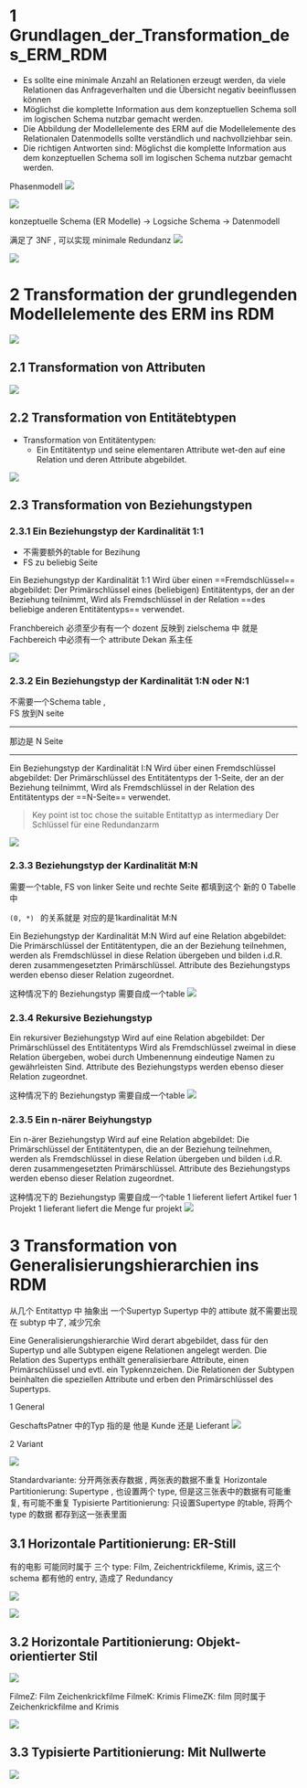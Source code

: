 



# 1 Grundlagen_der_Transformation_des_ERM_RDM


- Es sollte eine minimale Anzahl an Relationen erzeugt werden, da viele Relationen das Anfrageverhalten und die Übersicht negativ beeinflussen können
- Möglichst die komplette Information aus dem konzeptuellen Schema soll im logischen Schema nutzbar gemacht werden.
- Die Abbildung der Modellelemente des ERM auf die Modellelemente des Relationalen Datenmodells sollte verständlich und nachvollziehbar sein.
- Die richtigen Antworten sind: Möglichst die komplette Information aus dem konzeptuellen Schema soll im logischen Schema nutzbar gemacht werden.



Phasenmodell 
![](image/Pasted%20image%2020241113104639.png)

![](image/Pasted%20image%2020241113103317.png)





 konzeptuelle Schema (ER Modelle) -> Logsiche Schema -> Datenmodell 

满足了 3NF , 可以实现 minimale Redundanz 
![](image/Pasted%20image%2020241113103723.png)


![](image/Pasted%20image%2020241113104002.png)


# 2 Transformation der grundlegenden Modellelemente des ERM ins RDM 


![](image/Pasted%20image%2020241113104756.png)


## 2.1 Transformation von Attributen 

![](image/Pasted%20image%2020241113105400.png)


## 2.2 Transformation von Entitätebtypen 

- Transformation von Entitätentypen:
    - Ein Entitätentyp und seine elementaren Attribute wet-den auf eine Relation und deren Attribute abgebildet.

![](image/Pasted%20image%2020241113110142.png)


## 2.3 Transformation von Beziehungstypen 


### 2.3.1 Ein Beziehungstyp der Kardinalität 1:1

- 不需要额外的table for Bezihung 
- FS zu beliebig Seite


Ein Beziehungstyp der Kardinalität 1:1 Wird über einen ==Fremdschlüssel== abgebildet: Der Primärschlüssel eines (beliebigen) Entitätentyps, der an der Beziehung teilnimmt, Wird als Fremdschlüssel in der Relation ==des beliebige anderen Entitätentyps== verwendet.

Franchbereich 必须至少有有一个 dozent
反映到 zielschema 中 就是 Fachbereich 中必须有一个 attribute Dekan 系主任

![](image/Pasted%20image%2020241113110325.png)


### 2.3.2 Ein Beziehungstyp der Kardinalität 1:N oder N:1

不需要一个Schema table ,  
FS 放到N seite 

---
那边是 N Seite 




---

Ein Beziehungstyp der Kardinalität I:N Wird über einen Fremdschlüssel abgebildet: Der Primärschlüssel des Entitätentyps der 1-Seite, der an der Beziehung teilnimmt, Wird als Fremdschlüssel in der Relation des Entitätentyps der ==N-Seite== verwendet.

> Key point ist toc chose the suitable Entitattyp as intermediary 
> Der Schlüssel für eine Redundanzarm 

![](image/Pasted%20image%2020241113111508.png)

### 2.3.3 Beziehungstyp der Kardinalität M:N

需要一个table,  FS von linker Seite und rechte Seite 都填到这个 新的 
0 Tabelle 中 

`(0, *) ` 的关系就是 对应的是1kardinalität M:N 

Ein Beziehungstyp der Kardinalität M:N Wird auf eine Relation abgebildet: 
Die Primärschlüssel der Entitätentypen, die an der Beziehung teilnehmen, werden als Fremdschlüssel in diese Relation übergeben und bilden i.d.R. deren zusammengesetzten Primärschlüssel. Attribute des Beziehungstyps werden ebenso dieser Relation zugeordnet.

这种情况下的 Beziehungstyp 需要自成一个table 
![](image/Pasted%20image%2020241113111925.png)


### 2.3.4 Rekursive Beziehungstyp 

Ein rekursiver Beziehungstyp Wird auf eine Relation abgebildet: 
Der Primärschlüssel des Entitätentyps Wird als Fremdschlüssel zweimal in diese Relation übergeben, wobei durch Umbenennung eindeutige Namen zu gewährleisten Sind. Attribute des Beziehungstyps werden ebenso dieser Relation zugeordnet.

这种情况下的 Beziehungstyp 需要自成一个table 
![](image/Pasted%20image%2020241113112626.png)


### 2.3.5 Ein n-närer Beiyhungstyp 

Ein n-ärer Beziehungstyp Wird auf eine Relation abgebildet: 
Die Primärschlüssel der Entitätentypen, die an der Beziehung teilnehmen, werden als Fremdschlüssel in diese Relation übergeben und bilden i.d.R. deren zusammengesetzten Primärschlüssel. Attribute des Beziehungstyps werden ebenso dieser Relation zugeordnet.

这种情况下的 Beziehungstyp 需要自成一个table 
1 lieferent liefert Artikel fuer 1 Projekt 
1 lieferant liefert die Menge  fur projekt 
![](image/Pasted%20image%2020241113113232.png)




# 3 Transformation von Generalisierungshierarchien ins RDM 


从几个 Entitattyp 中  抽象出 一个Supertyp 
Supertyp  中的 attibute   就不需要出现在 subtyp 中了, 减少冗余 


Eine Generalisierungshierarchie Wird derart abgebildet, dass für den Supertyp und alle Subtypen eigene Relationen angelegt werden. Die Relation des Supertyps enthält generalisierbare Attribute, einen Primärschlüssel und evtl. ein Typkennzeichen. Die Relationen der Subtypen beinhalten die speziellen Attribute und erben den Primärschlüssel des Supertyps.

1 General 

GeschaftsPatner 中的Typ  指的是 他是 Kunde 还是 Lieferant 
![](image/Pasted%20image%2020241113114119.png)


2  Variant

![](image/Pasted%20image%2020241113115156.png)


Standardvariante: 分开两张表存数据 ,   两张表的数据不重复 
Horizontale Partitionierung:   Supertype , 也设置两个 type, 但是这三张表中的数据有可能重复, 有可能不重复 
Typisierte Partitionierung:  只设置Supertype 的table, 将两个 type 的数据 都存到这一张表里面 

## 3.1 Horizontale Partitionierung: ER-Still

有的电影 可能同时属于 三个 type: Film, Zeichentrickfileme, Krimis,  这三个 schema 都有他的 entry,   造成了 Redundancy 



![](image/Pasted%20image%2020241113120840.png) 


![](image/Pasted%20image%2020241113122613.png)

## 3.2 Horizontale Partitionierung: Objekt-orientierter Stil 

![](image/Pasted%20image%2020241113122639.png)


FilmeZ: Film Zeichenkrickfilme 
FilmeK: Krimis
FlimeZK: film 同时属于 Zeichenkrickfilme and Krimis


![](image/Pasted%20image%2020241113123108.png)



## 3.3 Typisierte Partitionierung: Mit Nullwerte



![](image/Pasted%20image%2020241113123349.png)







